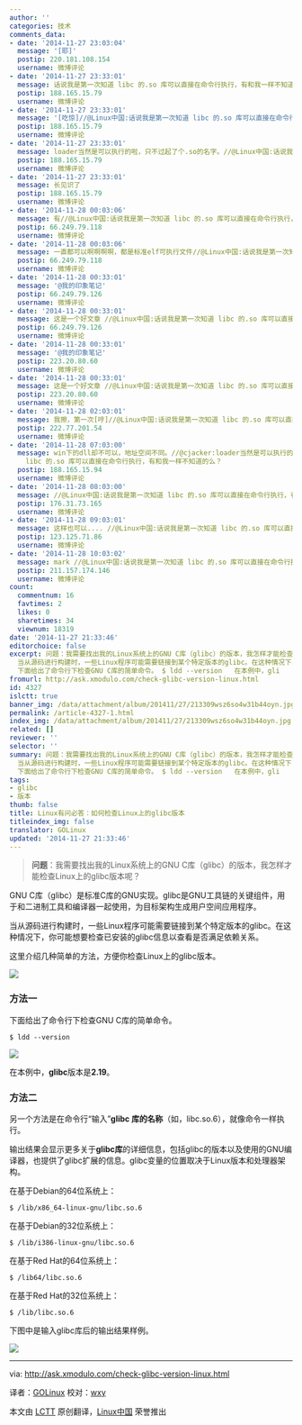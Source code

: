 ```yaml
---
author: ''
categories: 技术
comments_data:
- date: '2014-11-27 23:03:04'
  message: '[耶]'
  postip: 220.181.108.154
  username: 微博评论
- date: '2014-11-27 23:33:01'
  message: 话说我是第一次知道 libc 的.so 库可以直接在命令行执行，有和我一样不知道的么？
  postip: 188.165.15.79
  username: 微博评论
- date: '2014-11-27 23:33:01'
  message: '[吃惊]//@Linux中国:话说我是第一次知道 libc 的.so 库可以直接在命令行执行，有和我一样不知道的么？'
  postip: 188.165.15.79
  username: 微博评论
- date: '2014-11-27 23:33:01'
  message: loader当然是可以执行的啦，只不过起了个.so的名字。//@Linux中国:话说我是第一次知道 libc 的.so 库可以直接在命令行执行，有和我一样不知道的么？
  postip: 188.165.15.79
  username: 微博评论
- date: '2014-11-27 23:33:01'
  message: 长见识了
  postip: 188.165.15.79
  username: 微博评论
- date: '2014-11-28 00:03:06'
  message: 有//@Linux中国:话说我是第一次知道 libc 的.so 库可以直接在命令行执行，有和我一样不知道的么？
  postip: 66.249.79.118
  username: 微博评论
- date: '2014-11-28 00:03:06'
  message: 一直都可以啊啊啊啊，都是标准elf可执行文件//@Linux中国:话说我是第一次知道 libc 的.so 库可以直接在命令行执行，有和我一样不知道的么？
  postip: 66.249.79.118
  username: 微博评论
- date: '2014-11-28 00:33:01'
  message: '@我的印象笔记'
  postip: 66.249.79.126
  username: 微博评论
- date: '2014-11-28 00:33:01'
  message: 这是一个好文章 //@Linux中国:话说我是第一次知道 libc 的.so 库可以直接在命令行执行，有和我一样不知道的么？
  postip: 66.249.79.126
  username: 微博评论
- date: '2014-11-28 00:33:01'
  message: '@我的印象笔记'
  postip: 223.20.80.60
  username: 微博评论
- date: '2014-11-28 00:33:01'
  message: 这是一个好文章 //@Linux中国:话说我是第一次知道 libc 的.so 库可以直接在命令行执行，有和我一样不知道的么？
  postip: 223.20.80.60
  username: 微博评论
- date: '2014-11-28 02:03:01'
  message: 我擦，第一次[哼]//@Linux中国:话说我是第一次知道 libc 的.so 库可以直接在命令行执行，有和我一样不知道的么？
  postip: 222.77.201.54
  username: 微博评论
- date: '2014-11-28 07:03:00'
  message: win下的dll却不可以，地址空间不同。//@cjacker:loader当然是可以执行的啦，只不过起了个.so的名字。//@Linux中国:话说我是第一次知道
    libc 的.so 库可以直接在命令行执行，有和我一样不知道的么？
  postip: 188.165.15.94
  username: 微博评论
- date: '2014-11-28 08:03:00'
  message: //@Linux中国:话说我是第一次知道 libc 的.so 库可以直接在命令行执行，有和我一样不知道的么？
  postip: 176.31.73.165
  username: 微博评论
- date: '2014-11-28 09:03:01'
  message: 这样也可以.... //@Linux中国:话说我是第一次知道 libc 的.so 库可以直接在命令行执行，有和我一样不知道的么？
  postip: 123.125.71.86
  username: 微博评论
- date: '2014-11-28 10:03:02'
  message: mark //@Linux中国:话说我是第一次知道 libc 的.so 库可以直接在命令行执行，有和我一样不知道的么？
  postip: 211.157.174.146
  username: 微博评论
count:
  commentnum: 16
  favtimes: 2
  likes: 0
  sharetimes: 34
  viewnum: 18319
date: '2014-11-27 21:33:46'
editorchoice: false
excerpt: 问题：我需要找出我的Linux系统上的GNU C库（glibc）的版本，我怎样才能检查Linux上的glibc版本呢？  GNU C库（glibc）是标准C库的GNU实现。glibc是GNU工具链的关键组件，用于和二进制工具和编译器一起使用，为目标架构生成用户空间应用程序。
  当从源码进行构建时，一些Linux程序可能需要链接到某个特定版本的glibc。在这种情况下，你可能想要检查已安装的glibc信息以查看是否满足依赖关系。 这里介绍几种简单的方法，方便你检查Linux上的glibc版本。  方法一
  下面给出了命令行下检查GNU C库的简单命令。 $ ldd --version   在本例中，gli
fromurl: http://ask.xmodulo.com/check-glibc-version-linux.html
id: 4327
islctt: true
banner_img: /data/attachment/album/201411/27/213309wsz6so4w31b44oyn.jpg
permalink: /article-4327-1.html
index_img: /data/attachment/album/201411/27/213309wsz6so4w31b44oyn.jpg.thumb.jpg
related: []
reviewer: ''
selector: ''
summary: 问题：我需要找出我的Linux系统上的GNU C库（glibc）的版本，我怎样才能检查Linux上的glibc版本呢？  GNU C库（glibc）是标准C库的GNU实现。glibc是GNU工具链的关键组件，用于和二进制工具和编译器一起使用，为目标架构生成用户空间应用程序。
  当从源码进行构建时，一些Linux程序可能需要链接到某个特定版本的glibc。在这种情况下，你可能想要检查已安装的glibc信息以查看是否满足依赖关系。 这里介绍几种简单的方法，方便你检查Linux上的glibc版本。  方法一
  下面给出了命令行下检查GNU C库的简单命令。 $ ldd --version   在本例中，gli
tags:
- glibc
- 版本
thumb: false
title: Linux有问必答：如何检查Linux上的glibc版本
titleindex_img: false
translator: GOLinux
updated: '2014-11-27 21:33:46'
---
```



> 
> **问题**：我需要找出我的Linux系统上的GNU C库（glibc）的版本，我怎样才能检查Linux上的glibc版本呢？
> 
> 
> 


GNU C库（glibc）是标准C库的GNU实现。glibc是GNU工具链的关键组件，用于和二进制工具和编译器一起使用，为目标架构生成用户空间应用程序。


当从源码进行构建时，一些Linux程序可能需要链接到某个特定版本的glibc。在这种情况下，你可能想要检查已安装的glibc信息以查看是否满足依赖关系。


这里介绍几种简单的方法，方便你检查Linux上的glibc版本。


![](/data/attachment/album/201411/27/213309wsz6so4w31b44oyn.jpg)


### 方法一


下面给出了命令行下检查GNU C库的简单命令。



```
$ ldd --version 

```

![](/data/attachment/album/201411/27/213350rfwa9zfr5z5urzuz.jpg)


在本例中，**glibc**版本是**2.19**。


### 方法二


另一个方法是在命令行“输入”**glibc 库的名称**（如，libc.so.6），就像命令一样执行。


输出结果会显示更多关于**glibc库**的详细信息，包括glibc的版本以及使用的GNU编译器，也提供了glibc扩展的信息。glibc变量的位置取决于Linux版本和处理器架构。


在基于Debian的64位系统上：



```
$ /lib/x86_64-linux-gnu/libc.so.6

```

在基于Debian的32位系统上：



```
$ /lib/i386-linux-gnu/libc.so.6

```

在基于Red Hat的64位系统上：



```
$ /lib64/libc.so.6

```

在基于Red Hat的32位系统上：



```
$ /lib/libc.so.6

```

下图中是输入glibc库后的输出结果样例。


![](/data/attachment/album/201411/27/213354ak5czcjrezexpc1c.jpg)




---


via: <http://ask.xmodulo.com/check-glibc-version-linux.html>


译者：[GOLinux](https://github.com/GOLinux) 校对：[wxy](https://github.com/wxy)


本文由 [LCTT](https://github.com/LCTT/TranslateProject) 原创翻译，[Linux中国](http://linux.cn/) 荣誉推出